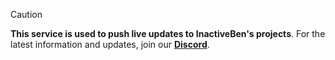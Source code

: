 > [!CAUTION]
> **This service is used to push live updates to InactiveBen's projects**. For the latest information and updates, join our [**Discord**](https://discord.gg/).
> <div>
